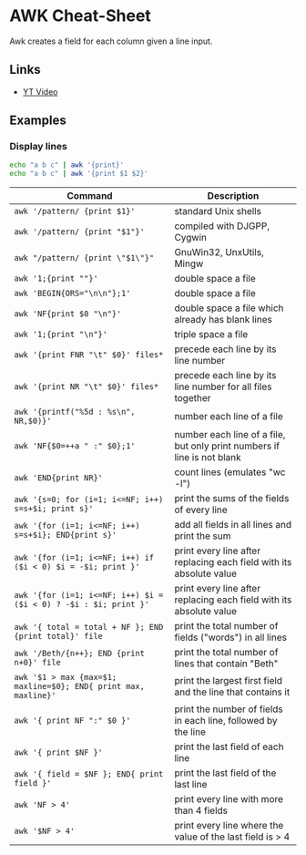 # AWK Cheat-Sheet

Awk creates a field for each column given a line input.

## Links

- [YT Video](https://www.youtube.com/watch?v=yJek26lyXZ0&list=PLTpr3Mpwz-YPGABp5_7Ubr1pSOW6-rNFc&index=1&t=2s)

## Examples

### Display lines

```bash
echo "a b c" | awk '{print}'
echo "a b c" | awk '{print $1 $2}'
```

| Command                                                          | Description                                                             |
| ---------------------------------------------------------------- | ----------------------------------------------------------------------- |
| `awk '/pattern/ {print $1}'`                                     | standard Unix shells                                                    |
| `awk '/pattern/ {print "$1"}'`                                   | compiled with DJGPP, Cygwin                                             |
| `awk "/pattern/ {print \"$1\"}"`                                 | GnuWin32, UnxUtils, Mingw                                               |
| `awk '1;{print ""}'`                                             | double space a file                                                     |
| `awk 'BEGIN{ORS="\n\n"};1'`                                      | double space a file                                                     |
| `awk 'NF{print $0 "\n"}'`                                        | double space a file which already has blank lines                       |
| `awk '1;{print "\n"}'`                                           | triple space a file                                                     |
| `awk '{print FNR "\t" $0}' files*`                               | precede each line by its line number                                    |
| `awk '{print NR "\t" $0}' files*`                                | precede each line by its line number for all files together             |
| `awk '{printf("%5d : %s\n", NR,$0)}'`                            | number each line of a file                                              |
| `awk 'NF{$0=++a " :" $0};1'`                                     | number each line of a file, but only print numbers if line is not blank |
| `awk 'END{print NR}'`                                            | count lines (emulates "wc -l")                                          |
| `awk '{s=0; for (i=1; i<=NF; i++) s=s+$i; print s}'`             | print the sums of the fields of every line                              |
| `awk '{for (i=1; i<=NF; i++) s=s+$i}; END{print s}'`             | add all fields in all lines and print the sum                           |
| `awk '{for (i=1; i<=NF; i++) if ($i < 0) $i = -$i; print }'`     | print every line after replacing each field with its absolute value     |
| `awk '{for (i=1; i<=NF; i++) $i = ($i < 0) ? -$i : $i; print }'` | print every line after replacing each field with its absolute value     |
| `awk '{ total = total + NF }; END {print total}' file`           | print the total number of fields ("words") in all lines                 |
| `awk '/Beth/{n++}; END {print n+0}' file`                        | print the total number of lines that contain "Beth"                     |
| `awk '$1 > max {max=$1; maxline=$0}; END{ print max, maxline}'`  | print the largest first field and the line that contains it             |
| `awk '{ print NF ":" $0 }'`                                      | print the number of fields in each line, followed by the line           |
| `awk '{ print $NF }'`                                            | print the last field of each line                                       |
| `awk '{ field = $NF }; END{ print field }'`                      | print the last field of the last line                                   |
| `awk 'NF > 4'`                                                   | print every line with more than 4 fields                                |
| `awk '$NF > 4'`                                                  | print every line where the value of the last field is > 4               |
